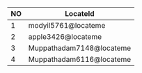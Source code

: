 | NO  |  LocateId               |
|-----|-----------------------  |
| 1   | modyil5761@locateme     |
| 2   | apple3426@locateme      |
| 3   | Muppathadam7148@locateme|
| 4   | Muppathadam6116@locateme|

